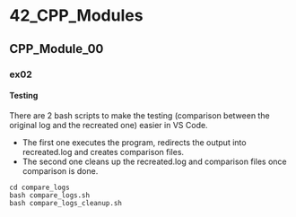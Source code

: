# 42_CPP_Modules

## CPP_Module_00

### ex02

#### Testing
There are 2 bash scripts to make the testing (comparison between the original log and the recreated one) easier in VS Code.
- The first one executes the program, redirects the output into recreated.log and
creates comparison files.
- The second one cleans up the recreated.log and comparison files once comparison is done.
```
cd compare_logs
bash compare_logs.sh
bash compare_logs_cleanup.sh
```